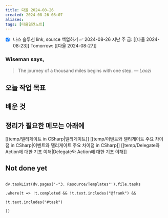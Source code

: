 ```yaml
---
title: 다울 2024-08-26
created: 2024-08-26 08:07
aliases: 
tags: [다울일간노트]
---
```

- [x] 나스 솔루션 link, source 백업하기 ✅ 2024-08-26
지난 주 금: [[다울 2024-08-23]]
Tomorrow: [[다울 2024-08-27]]

### Wiseman says,
> The journey of a thousand miles begins with one step.
> — <cite>Laozi</cite>


## 오늘 작업 목표




## 배운 것




## 정리가 필요한 메모는 아래에
[[temp/델리게이트 in CSharp|델리게이트]]
[[temp/이벤트와 델리게이트 주요 차이점 in CSharp|이벤트와 델리게이트 주요 차이점 in CSharp]]
[[temp/Delegate와 Action에 대한 기초 이해|Delegate와 Action에 대한 기초 이해]]

## Not done yet

```dataviewjs

dv.taskList(dv.pages('-"3. Resource/Templates"').file.tasks

.where(t => !t.completed && !t.text.includes("@frank") &&

!t.text.includes("#task")

))

```

